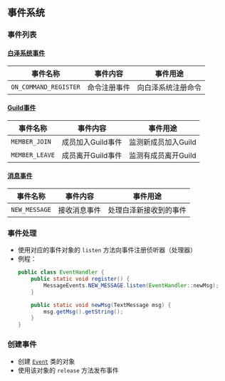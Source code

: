 ## 事件系统

### 事件列表

#### [**白泽系统事件**](/src/main/java/dev/dubhe/brace/events/BraceEvents.java)

| 事件名称                  | 事件内容   | 事件用途      |
|-----------------------|--------|-----------|
| `ON_COMMAND_REGISTER` | 命令注册事件 | 向白泽系统注册命令 |

#### [**Guild事件**](/src/main/java/dev/dubhe/brace/events/GuildEvents.java)

| 事件名称           | 事件内容        | 事件用途         |
|----------------|-------------|--------------|
| `MEMBER_JOIN`  | 成员加入Guild事件 | 监测新成员加入Guild |
| `MEMBER_LEAVE` | 成员离开Guild事件 | 监测有成员离开Guild |

#### [**消息事件**](/src/main/java/dev/dubhe/brace/events/MessageEvents.java)

| 事件名称          | 事件内容   | 事件用途        |
|---------------|--------|-------------|
| `NEW_MESSAGE` | 接收消息事件 | 处理白泽新接收到的事件 |

### 事件处理

* 使用对应的事件对象的 `listen` 方法向事件注册侦听器（处理器）
* 例程：
    ```java
    public class EventHandler {
        public static void register() {
            MessageEvents.NEW_MESSAGE.listen(EventHandler::newMsg);
        }
    
        public static void newMsg(TextMessage msg) {
            msg.getMsg().getString();
        }
    }
    ```

### 创建事件

* 创建 [`Event`](/src/main/java/dev/dubhe/brace/events/Event.java) 类的对象
* 使用该对象的 `release` 方法发布事件

